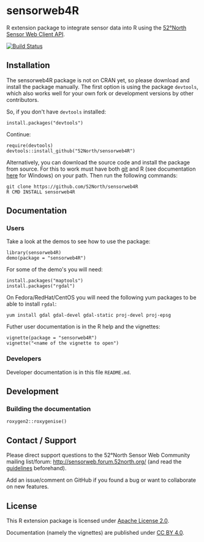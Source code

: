 # sensorweb4R

R extension package to integrate sensor data into R using the [52°North Sensor Web Client API](https://wiki.52north.org/bin/view/SensorWeb/SensorWebClientRESTInterface).

[![Build Status](https://travis-ci.org/52North/sensorweb4R.png?branch=master)](https://travis-ci.org/52North/sensorweb4R)

## Installation

The sensorweb4R package is not on CRAN yet, so please download and install the package manually. The first option is using the package ``devtools``, which also works well for your own fork or development versions by other contributors.

So, if you don't have ``devtools`` installed:
```
install.packages("devtools")
```
Continue:
```
require(devtools)
devtools::install_github("52North/sensorweb4R")
```

Alternatively, you can download the source code and install the package from source. For this to work must have both [git](http://git-scm.com/downloads) and R (see documentation [here](http://cran.r-project.org/bin/windows/base/rw-FAQ.html#Rcmd-is-not-found-in-my-PATH_0021) for Windows) on your path. Then run the following commands:


```
git clone https://github.com/52North/sensorweb4R
R CMD INSTALL sensorweb4R
```

## Documentation

### Users

Take a look at the demos to see how to use the package:

```
library(sensorweb4R)
demo(package = "sensorweb4R")
```

For some of the demo's you will need:

```
install.packages("maptools")
install.packages("rgdal")
```
On Fedora/RedHat/CentOS you will need the following yum packages to be able to install ```rgdal```:
```
yum install gdal gdal-devel gdal-static proj-devel proj-epsg
```

Futher user documentation is in the R help and the vignettes:

```
vignette(package = "sensorweb4R")
vignette("<name of the vignette to open")

```

### Developers 

Developer documentation is in this file ``README.md``.

## Development

### Building the documentation

```{r}
roxygen2::roxygenise()
```

## Contact / Support

Please direct support questions to the 52°North Sensor Web Community mailing list/forum: http://sensorweb.forum.52north.org/ (and read the [guidelines](http://52north.org/resources/mailing-list-and-forums/mailinglist-guidelines) beforehand).

Add an issue/comment on GitHub if you found a bug or want to collaborate on new features.

## License

This R extension package is licensed under [Apache License 2.0](https://www.tldrlegal.com/l/apache2).

Documentation (namely the vignettes) are published under [CC BY 4.0](http://creativecommons.org/licenses/by/4.0/).
